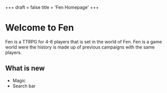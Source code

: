 +++
draft = false 
title = 'Fen Homepage'
+++
# Welcome to Fen

Fen is a TTRPG for 4-6 players that is set in the world of Fen. Fen is a game world were the history is made up of previous campaigns with the same players.

## What is new

- Magic
- Search bar
